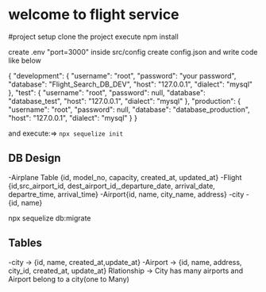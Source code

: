 # welcome to flight service

#project setup
clone the project
execute npm install

create .env "port=3000"
inside src/config create config.json and write code like below

{
"development": {
"username": "root",
"password": "your password",
"database": "Flight_Search_DB_DEV",
"host": "127.0.0.1",
"dialect": "mysql"
},
"test": {
"username": "root",
"password": null,
"database": "database_test",
"host": "127.0.0.1",
"dialect": "mysql"
},
"production": {
"username": "root",
"password": null,
"database": "database_production",
"host": "127.0.0.1",
"dialect": "mysql"
}
}

and execute:=> `npx sequelize init`

## DB Design

-Airplane Table {id, model_no, capacity, created_at, updated_at}
-Flight {id,src_airport_id, dest_airport_id,\_departure_date, arrival_date, departre_time, arrival_time}
-Airport{id, name, city_name, address}
-city - {id, name}

npx sequelize db:migrate

## Tables

-city -> {id, name, created_at,update_at}
-Airport -> {id, name, address, city_id, created_at, update_at}
        Rlationship -> City has many airports and Airport belong to a city(one to Many)
